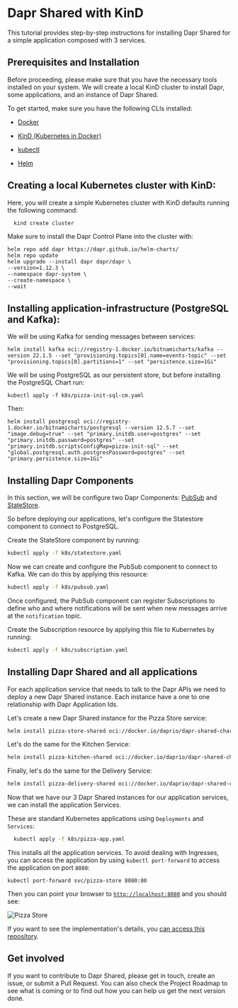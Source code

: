 # Dapr Shared with KinD

This tutorial provides step-by-step instructions for installing Dapr Shared for a simple application composed with 3 services.

## Prerequisites and Installation

Before proceeding, please make sure that you have the necessary tools installed on your system. We will create a local KinD cluster to install Dapr, some applications, and an instance of Dapr Shared.

To get started, make sure you have the following CLIs installed:

- [Docker](https://www.docker.com/)

- [KinD (Kubernetes in Docker)](https://kind.sigs.k8s.io/docs/user/quick-start/)

- [kubectl](https://kubernetes.io/docs/tasks/tools/)

- [Helm](https://helm.sh/docs/intro/install/)


## Creating a local Kubernetes cluster with KinD: 

Here, you will create a simple Kubernetes cluster with KinD defaults running the following command:

```bash
  kind create cluster
```

Make sure to install the Dapr Control Plane into the cluster with:

```
helm repo add dapr https://dapr.github.io/helm-charts/
helm repo update
helm upgrade --install dapr dapr/dapr \
--version=1.12.3 \
--namespace dapr-system \
--create-namespace \
--wait
```

## Installing application-infrastructure (PostgreSQL and Kafka):

We will be using Kafka for sending messages between services: 

```
helm install kafka oci://registry-1.docker.io/bitnamicharts/kafka --version 22.1.5 --set "provisioning.topics[0].name=events-topic" --set "provisioning.topics[0].partitions=1" --set "persistence.size=1Gi" 
```

We will be using PostgreSQL as our persistent store, but before installing the PostgreSQL Chart run:

```
kubectl apply -f k8s/pizza-init-sql-cm.yaml
```

Then: 

```
helm install postgresql oci://registry-1.docker.io/bitnamicharts/postgresql --version 12.5.7 --set "image.debug=true" --set "primary.initdb.user=postgres" --set "primary.initdb.password=postgres" --set "primary.initdb.scriptsConfigMap=pizza-init-sql" --set "global.postgresql.auth.postgresPassword=postgres" --set "primary.persistence.size=1Gi"
```

## Installing Dapr Components

In this section, we will be configure two Dapr Components: [PubSub](https://docs.dapr.io/developing-applications/building-blocks/pubsub/pubsub-overview/) and [StateStore](https://docs.dapr.io/developing-applications/building-blocks/state-management/state-management-overview/). 

So before deploying our applications, let's configure the Statestore component to connect to PostgreSQL. 

Create the StateStore component by running:

```sh
kubectl apply -f k8s/statestore.yaml

```

Now we can create and configure the PubSub component to connect to Kafka. We can do this by applying this resource:

```sh
kubectl apply -f k8s/pubsub.yaml
```

Once configured, the PubSub component can register Subscriptions to define who and where notifications will be sent when new messages arrive at the `notification` topic.

Create the Subscription resource by applying this file to Kubernetes by running:

```sh
kubectl apply -f k8s/subscription.yaml
```

## Installing Dapr Shared and all applications

For each application service that needs to talk to the Dapr APIs we need to deploy a new Dapr Shared instance. Each instance have a one to one relationship with Dapr Application Ids. 

Let's create a new Dapr Shared instance for the Pizza Store service: 

```sh
helm install pizza-store-shared oci://docker.io/daprio/dapr-shared-chart --set shared.appId=pizza-store --set shared.remoteURL=pizza-store --set shared.remotePort=80
```

Let's do the same for the Kitchen Service: 

```sh
helm install pizza-kitchen-shared oci://docker.io/daprio/dapr-shared-chart --set shared.appId=kitchen-service --set shared.remoteURL=kitchen-service --set shared.remotePort=80
```


Finally, let's do the same for the Delivery Service:

```sh
helm install pizza-delivery-shared oci://docker.io/daprio/dapr-shared-chart --set shared.appId=delivery-service --set shared.remoteURL=delivery-service --set shared.remotePort=80
```


Now that we have our 3 Dapr Shared instances for our application services, we can install the application Services. 

These are standard Kubernetes applications using `Deployments` and `Services`:

```sh
  kubectl apply -f k8s/pizza-app.yaml
```

This installs all the application services. To avoid dealing with Ingresses, you can access the application by using `kubectl port-forward` to access the application on port `8080`: 

```
kubectl port-forward svc/pizza-store 8080:80
```

Then you can point your browser to [`http://localhost:8080`](http://localhost:8080) and you should see: 

![Pizza Store](imgs/pizza-store.png)

If you want to see the implementation's details, you [can access this repository](https://github.com/salaboy/pizza).

## Get involved

If you want to contribute to Dapr Shared, please get in touch, create an issue, or submit a Pull Request. 
You can also check the Project Roadmap to see what is coming or to find out how you can help us get the next version done. 
